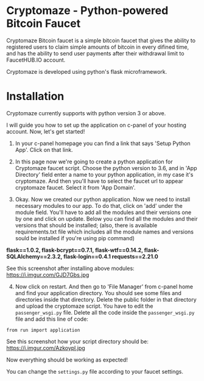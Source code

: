 # Cryptomaze - Python-powered Bitcoin Faucet
Cryptomaze Bitcoin faucet is a simple bitcoin faucet that gives the ability to registered users to claim simple amounts of bitcoin in every difined time, and has the ability to send user payments after their withdrawal limit to FaucetHUB.IO account.

Cryptomaze is developed using python's flask microframework.

# Installation
Cryptomaze currently supports with python version 3 or above.

I will guide you how to set up the application on c-panel of your hosting account. Now, let's get started!

1. In your c-panel homepage you can find a link that says 'Setup Python App'. Click on that link.

2. In this page now we're going to create a python application for Cryptomaze faucet script. Choose the python version to 3.6, and in 'App Directory' field enter a name to your python application, in my case it's cryptomaze. And then you'll have to select the faucet url to appear cryptomaze faucet. Select it from 'App Domain'.

3. Okay. Now we created our python application. Now we need to install necessary modules to our app. To do that, click on 'add' under the module field. You'll have to add all the modules and their versions one by one and click on update. Below you can find all the modules and their versions that should be installed; (also, there is available requirements.txt file which includes all the module names and versions sould be installed if you're using pip command)

**flask==1.0.2, flask-bcrypt==0.7.1, flask-wtf==0.14.2, flask-SQLAlchemy==2.3.2, flask-login==0.4.1 requests==2.21.0**

See this screenshot after installing above modules: https://i.imgur.com/GJD7Gbs.jpg

4. Now click on restart. And then go to 'File Manager' from c-panel home and find your application directory. You should see some files and directories inside that directory. Delete the public folder in that directory and upload the cryptomaze script. You have to edit the  `passenger_wsgi.py` file. Delete all the code inside the `passenger_wsgi.py` file and add this line of code:

`from run import application`

See this screenshot how your script directory should be: https://i.imgur.com/Azkoypl.jpg

Now everything should be working as expected!

You can change the `settings.py` file according to your faucet settings.

